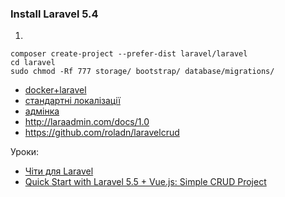 ### Install Laravel 5.4
1.
```
composer create-project --prefer-dist laravel/laravel
cd laravel
sudo chmod -Rf 777 storage/ bootstrap/ database/migrations/
```
* [docker+laravel](https://medium.com/@shakyShane/laravel-docker-part-2-preparing-for-production-9c6a024e9797)
* [стандартні локалізації](https://github.com/caouecs/Laravel-lang/tree/master/src "стандартні локалізації")
* [адмінка](https://github.com/z-song/laravel-admin)
* http://laraadmin.com/docs/1.0
* https://github.com/roladn/laravelcrud

Уроки:
+ [Чіти для Laravel](http://cheats.jesse-obrien.ca/)
+ [Quick Start with Laravel 5.5 + Vue.js: Simple CRUD Project](http://laraveldaily.com/quick-start-laravel-5-5-vue-js-simple-crud-project/)
